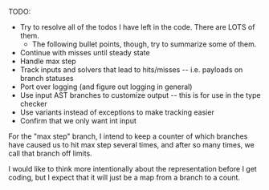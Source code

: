 
TODO:
* Try to resolve all of the todos I have left in the code. There are LOTS of them.
  * The following bullet points, though, try to summarize some of them.
* Continue with misses until steady state
* Handle max step
* Track inputs and solvers that lead to hits/misses -- i.e. payloads on branch statuses
* Port over logging (and figure out logging in general)
* Use input AST branches to customize output -- this is for use in the type checker
* Use variants instead of exceptions to make tracking easier
* Confirm that we only want int input


For the "max step" branch, I intend to keep a counter of which branches have caused us
to hit max step several times, and after so many times, we call that branch off limits.

I would like to think more intentionally about the representation before I get coding, but
I expect that it will just be a map from a branch to a count.